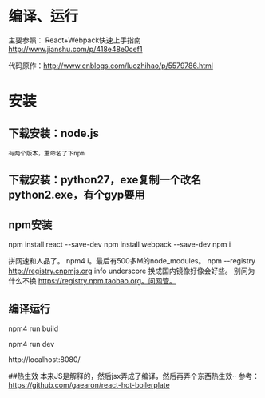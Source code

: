 编译、运行
=======

主要参照： React+Webpack快速上手指南 http://www.jianshu.com/p/418e48e0cef1

代码原作：http://www.cnblogs.com/luozhihao/p/5579786.html

# 安装

## 下载安装：node.js
    有两个版本，重命名了下npm
    
## 下载安装：python27，exe复制一个改名python2.exe，有个gyp要用

## npm安装
   npm install react --save-dev
   npm install webpack --save-dev
   npm i
   
   
   拼网速和人品了。  npm4 i。最后有500多M的node_modules。 
   npm --registry http://registry.cnpmjs.org info underscore 换成国内镜像好像会好些。
   别问为什么不换 https://registry.npm.taobao.org。问网管。
   
## 编译运行
npm4 run build

npm4 run dev
   
http://localhost:8080/

##热生效
  本来JS是解释的，然后jsx弄成了编译，然后再弄个东西热生效··
  参考：https://github.com/gaearon/react-hot-boilerplate
  